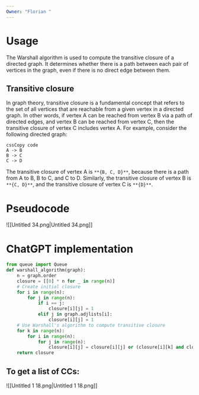 ```yaml
---
Owner: "Florian "
---
```

# Usage
The Warshall algorithm is used to compute the transitive closure of a directed graph. It determines whether there is a path between each pair of vertices in the graph, even if there is no direct edge between them.
## Transitive closure
In graph theory, transitive closure is a fundamental concept that refers to the set of all vertices that are reachable from a given vertex in a directed graph. In other words, if vertex A can be reached from vertex B via a path of directed edges, and vertex B can be reached from vertex C, then the transitive closure of vertex C includes vertex A.
For example, consider the following directed graph:
```Plain
cssCopy code
A -> B
B -> C
C -> D
```
The transitive closure of vertex A is `**{B, C, D}**`, because there is a path from A to B, B to C, and C to D. Similarly, the transitive closure of vertex B is `**{C, D}**`, and the transitive closure of vertex C is `**{D}**`.
# Pseudocode
![[Untitled 34.png|Untitled 34.png]]
# ChatGPT implementation
```Python
from queue import Queue
def warshall_algorithm(graph):
    n = graph.order
    closure = [[0] * n for _ in range(n)]
    # Create initial closure
    for i in range(n):
        for j in range(n):
            if i == j:
                closure[i][j] = 1
            elif j in graph.adjlists[i]:
                closure[i][j] = 1
    # Use Warshall's algorithm to compute transitive closure
    for k in range(n):
        for i in range(n):
            for j in range(n):
                closure[i][j] = closure[i][j] or (closure[i][k] and closure[k][j])
    return closure
```
## To get a list of CCs:
![[Untitled 1 18.png|Untitled 1 18.png]]